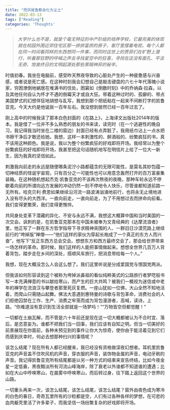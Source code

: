 ```yaml
---
title: "而凤尾鱼都会化为尘土"
date: 2022-03-13
tags: ["Reading"]
categories: 'Thoughts'
---
```



>*大学什么也不是，就是个毫无特征的中产阶级的培养学校，它最完美的体现就在校园外围近郊住宅区那一排排富庶的房子，客厅里摆着电视，每个人都在同一时间看同样的东西想同一件事，而同时这世上的贾菲们在旷野上潜行，听着那狂野的呼喊之声去寻找星空中的狂喜，寻找在这没有面孔、平淡无奇、饱食终日的文明起源处那些黑暗神异的秘辛。*

时值初春。我坐在电脑前，感受昨天熬夜导致的心脏处产生的一种疲惫感与兴奋感，或者说是死亡感。在这种时刻我会幻想自己是敲击键盘的六七十年代落魄小说家，穷困潦倒地蜗居在堆满书的住处，困窘如《倒数时刻》中的乔纳森·拉森，以及其他任何自认为怀才不遇的倒霉天才或自大狂。带着这种过时的、孤僻的、带点美国梦式的幻想佯狂地胡想与乱写，我想到那个把纸粘在一起来不间断打字的凯鲁亚克。今天大约是他诞辰一百年左右。我没想到居然已经一百年过去了。

刚上高中的时候我读了那本白色封面的《在路上》，上海译文出版社2014年的版本。我是借了一位并不多么熟悉的朋友的书来读，读完时（在一个逃避性的晚自习，我记得我当时坐在二楼的窗边）封面已经有点弄脏了，我用纸巾沾上一点水把书擦干净后才敢还给她。我想，这样一本刺激性的、醉酒般的、纷繁疯狂的书，真不该用这种颜色。我是说，我以为整个纷繁疯狂的好戏即将开场。我经常以为整个纷繁疯狂的好戏即将开场，我甚至把这句话随机地写在明信片上给了一位大一新生，因为我真的坚信如此。  

刺激我向前走的永远是随便哪条泥泞小路都蕴含的无限可能性，是莫名其妙包蕴一切神经质的怪诞宇宙观，只有百分之一可能性也可以用意念轰然打开的百万富豪集装箱。在这种随机想起杰克·凯鲁亚克的不该再次熬夜的夜晚，那种车轮永远不停歇着向前的所谓向远方发展的冲动仍然一刻不停地令人快乐，尽管谁都知道前路一无所有。哈克贝利·费恩如果继续沿河流一路波涛汹涌地前行，也将永无止境地进入没有尽头的大西洋。一直向前走，一直向前走，为了不用想过去而拼命向前看。我们变得更繁荣，我们变得更憔悴。

共同身处变革下潜藏的异化、不安与永远不满，我想这大概算中国和当时美国的一次交会。讽刺的是，在凯鲁亚克那本在中国未被奉为文青经典的《达摩流浪者》里，他正写了一群在东方哲学指导下寻求精神突围的人、一群旧日沙漠荒路上继续前行的“垮掉版”禅僧——“他们这样的家伙为穿起长袍成了一个真正的东方人而兴奋”，他写下“反正东西方总会交会。想想东方和西方最终交会了，那会给世界带来一场怎样的革命。那时候，我们这样的人能把事情做起来。想想全世界几百万人背着背包，踏步走在乡间的深处，搭顺风车旅行，把消息带给每一个人。”

我想，现在大概没怎么人会这么想了。我们这里听说是分成爱国党与恨国党两派。  

但我该如何形容读到这个被称为垮掉派鼻祖的看似纯粹美式的公路旅行者梦呓般书写一本充满禅意的书以献给寒山，而产生的巨大共鸣？被我们一概视为迷信或中老年的禅学在流浪汉与攀登者那里死灰复燃。一座山犹如一位佛，大山全然不知地活着，而爬山只需随山起舞。佛法大意遇到惠特曼的诗歌与背包革命，消费社会的人们拒绝囚禁在工作、生产、消费之牢笼而成为背包漫游者，高喊，读诗，上路。“你难道没有意识到生活全部就是一场梦吗！”“万物皆空但都觉醒！”  

一切都在土崩瓦解，而不管是六十年前还是现在这一切大概都被认为不合时宜、落后，是恣意妄为。谁都不把我们当一回事，我们应该有自知之明。但当一切美好的前景展现在你面前，各种未预见到的事件让你大为惊奇，使你由于能活着见到它们而感到庆幸时，何必去想那种扫兴的事情呢？  

该怎么结尾？现在所有人都已经醒来，我已经没有资格做深夜幻想者。耳机里凯鲁亚克的声音盖不住吹风机的声音，穿衣服的声音，装饰物金属的声音，电动牙刷的声音。我记得凯鲁亚克所有结尾都是以另一种方式的结束来宣告终结，比如今夜金星一定低垂，黑夜黯淡所有河流山峰海岸，除了衰老以外谁都不知道谁的遭遇；比如在大山中呼唤寒山，在晨雾中呼唤寒山，而后转过身，往下踏上返回这个世界的山路。

一切重头再来一次，该怎么结尾，该怎么结尾，该怎么结尾？窗外由夜色成为寒冷的白色的春日，奇奇瓦里所有的沙粒都是空，人们有过各种各样的梦想，在可悲的血肉躯壳里活了许多辈子，而我坚信一场纷繁复杂的好戏即将开场。
